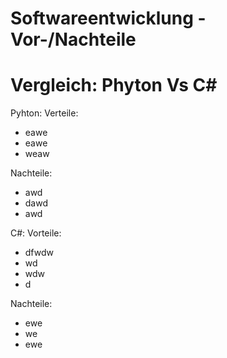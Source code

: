 # Softwareentwicklung - Vor-/Nachteile

# Vergleich: Phyton Vs C#

Pyhton:
Verteile:
- eawe
- eawe
- weaw

Nachteile:
- awd
- dawd
- awd

C#:
Vorteile:
- dfwdw
- wd
- wdw
- d

Nachteile:
- ewe
- we
- ewe

